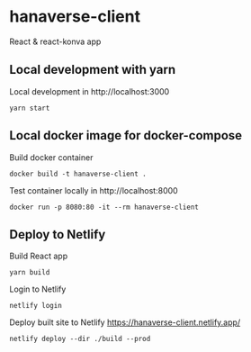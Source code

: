 # hanaverse-client

React & react-konva app

## Local development with yarn

Local development in http://localhost:3000

```
yarn start
```

## Local docker image for docker-compose

Build docker container

```
docker build -t hanaverse-client .
```

Test container locally in http://localhost:8000

```
docker run -p 8080:80 -it --rm hanaverse-client
```

## Deploy to Netlify

Build React app

```
yarn build
```

Login to Netlify

```
netlify login
```

Deploy built site to Netlify https://hanaverse-client.netlify.app/

```
netlify deploy --dir ./build --prod
```
